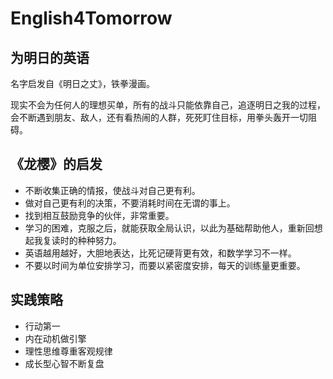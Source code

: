 # English4Tomorrow

## 为明日的英语

名字启发自《明日之丈》，铁拳漫画。

现实不会为任何人的理想买单，所有的战斗只能依靠自己，追逐明日之我的过程，会不断遇到朋友、敌人，还有看热闹的人群，死死盯住目标，用拳头轰开一切阻碍。


## 《龙樱》的启发

* 不断收集正确的情报，使战斗对自己更有利。
* 做对自己更有利的决策，不要消耗时间在无谓的事上。
* 找到相互鼓励竞争的伙伴，非常重要。
* 学习的困难，克服之后，就能获取全局认识，以此为基础帮助他人，重新回想起我复读时的种种努力。
* 英语越用越好，大胆地表达，比死记硬背更有效，和数学学习不一样。
* 不要以时间为单位安排学习，而要以紧密度安排，每天的训练量更重要。


## 实践策略

* 行动第一
* 内在动机做引擎
* 理性思维尊重客观规律
* 成长型心智不断复盘
